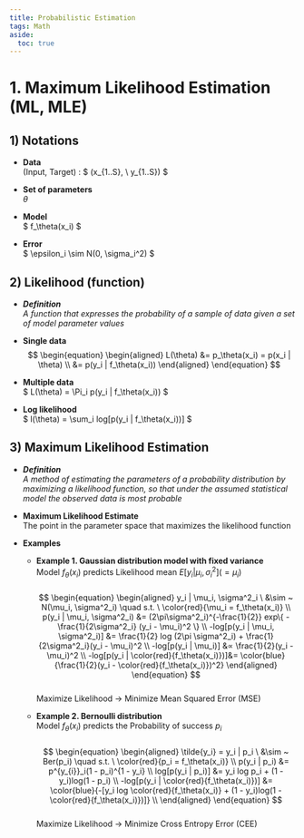 ```yaml
---
title: Probabilistic Estimation
tags: Math
aside:
  toc: true
---
```


<!--more-->

# 1. Maximum Likelihood Estimation (ML, MLE)
## 1) Notations
- **Data** <br>
(Input, Target) : $ (x_{1..S}, \ y_{1..S}) $

- **Set of parameters** <br>
$\theta$

- **Model** <br>
$ f_\theta(x_i) $

- **Error** <br>
$ \epsilon_i \sim N(0, \sigma_i^2) $


## 2) Likelihood (function)
- ***Definition*** <br>
*A function that expresses the probability of a sample of data given a set of model parameter values*

- **Single data** <br>
$$
\begin{equation}
\begin{aligned}
  L(\theta) &= p_\theta(x_i) = p(x_i | \theta) \\
  &= p(y_i | f_\theta(x_i))
\end{aligned}
\end{equation}
$$

- **Multiple data** <br>
$ L(\theta) = \Pi_i p(y_i | f_\theta(x_i)) $

- **Log likelihood** <br>
$ l(\theta) = \sum_i log[p(y_i | f_\theta(x_i))] $


## 3) Maximum Likelihood Estimation
- ***Definition*** <br>
*A method of estimating the parameters of a probability distribution by maximizing a likelihood function, so that under the assumed statistical model the observed data is most probable*

- **Maximum Likelihood Estimate** <br>
The point in the parameter space that maximizes the likelihood function

- **Examples** <br>
  - **Example 1. Gaussian distribution model with fixed variance** <br>
  Model $f_\theta(x_i)$ predicts Likelihood mean $E[y_i | \mu_i, \sigma^2_i] (= \mu_i$) <br><br>
  $$
  \begin{equation}
  \begin{aligned}
    y_i | \mu_i, \sigma^2_i \ &\sim ~ N(\mu_i, \sigma^2_i) \quad s.t. \  \color{red}{\mu_i = f_\theta(x_i)} \\
    p(y_i | \mu_i, \sigma^2_i) &= (2\pi\sigma^2_i)^{-\frac{1}{2}} exp\{ -\frac{1}{2\sigma^2_i} (y_i - \mu_i)^2 \} \\
    -log[p(y_i | \mu_i, \sigma^2_i)] &= \frac{1}{2} log (2\pi \sigma^2_i) + \frac{1}{2\sigma^2_i}(y_i - \mu_i)^2 \\
    -log[p(y_i | \mu_i)] &∝ \frac{1}{2}(y_i - \mu_i)^2 \\
    -log[p(y_i | \color{red}{f_\theta(x_i)})]&= \color{blue}{\frac{1}{2}(y_i - \color{red}{f_\theta(x_i)})^2}
  \end{aligned}
  \end{equation}
  $$ <br>
  Maximize Likelihood → Minimize Mean Squared Error (MSE)

  - **Example 2. Bernoulli distribution** <br>
  Model $f_\theta(x_i)$ predicts the Probability of success $p_i$ <br><br>
  $$
  \begin{equation}
  \begin{aligned}
    \tilde{y_i} = y_i | p_i \ &\sim ~ Ber(p_i) \quad s.t. \  \color{red}{p_i = f_\theta(x_i)} \\
    p(y_i | p_i) &= p^{y_{i}}_i(1 - p_i)^{1 - y_i} \\
    log[p(y_i | p_i)] &= y_i log p_i + (1 - y_i)log(1 - p_i) \\
    -log[p(y_i | \color{red}{f_\theta(x_i)})] &= \color{blue}{-[y_i log \color{red}{f_\theta(x_i)} + (1 - y_i)log(1 - \color{red}{f_\theta(x_i)})]} \\
  \end{aligned}
  \end{equation}
  $$ <br>
  Maximize Likelihood → Minimize Cross Entropy Error (CEE)

